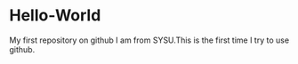 # Hello-World
My first repository on github 
I am from SYSU.This is the first time I try to use github.
